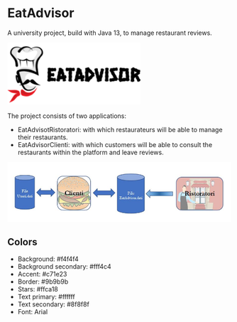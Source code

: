 # EatAdvisor

A university project, build with Java 13, to manage restaurant reviews.

![EatAdvisor](media/EatAdvisroLogo.png)

The project consists of two applications: 
- EatAdvisotRistoratori: with which restaurateurs will be able to manage their restaurants.
- EatAdvisorClienti: with which customers will be able to consult the restaurants within the platform and leave reviews.


![EatAdvisor structure](doc/ProjectStructure.png)


## Colors
- Background: #f4f4f4
- Background secondary: #fff4c4
- Accent: #c71e23
- Border: #9b9b9b
- Stars: #ffca18
- Text primary: #ffffff
- Text secondary: #8f8f8f
- Font: Arial
